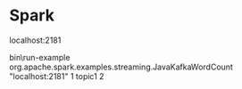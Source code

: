 # Spark



localhost:2181

bin\run-example org.apache.spark.examples.streaming.JavaKafkaWordCount "localhost:2181" 1 topic1 2
